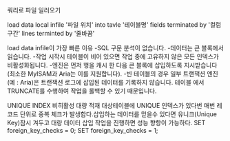 쿼리로 파일 일러오기

load data local infile '파일 위치'
into tavle '테이블명'
fields
terminated by '컬럼 구간'
lines
terminted by '줄바꿈'


load data infile이 가장 빠른 이유
-SQL 구문 분석이 없습니다.
-데이터는 큰 블록에서 읽습니다.
-작업 시작시 테이블이 비어 있으면 작업 중에 고유하지 않은 모든 인덱스가 비활성화됩니다.
-엔진은 먼저 행을 캐시 한 다음 큰 블록에 삽입하도록 지시받습니다(최소한 MyISAM과 Aria는 이를 지원합니다).
-빈 테이블의 경우 일부 트랜잭션 엔진(예 : Aria)은 트랜잭션 로그에 삽입된 데이터를 기록하지 않습니다. 테이블 에서 TRUNCATE를 수행하여 작업을 롤백할 수 있기 때문입니다.



UNIQUE INDEX 비히활성
대량 적재 대상테이블에 UNIQUE 인덱스가 있다번 매번 레코드 단위로 중복 체크가 발생함다.삽입하는 데이터를 믿을수 있다면 유니크(Unique Key)잠시 겨두고 대량 데이터 삽입 작업을 진행하면
성능 향항이 가능하다.
SET foreign_key_checks = 0;
SET foreign_key_checks = 1;
